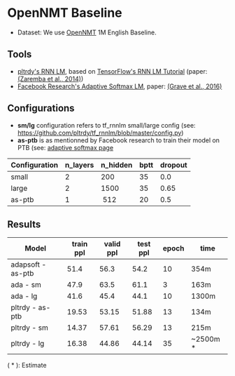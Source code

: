 # OpenNMT Baseline
* Dataset: We use [OpenNMT](http://opennmt.net) 1M English Baseline.

## Tools
* [pltrdy's RNN LM](https://github.com/pltrdy/tf_rnnlm), based on [TensorFlow's RNN LM Tutorial](https://www.tensorflow.org/versions/r0.11/tutorials/recurrent/) (paper: [(Zaremba et al., 2014)][1])
* [Facebook Research's Adaptive Softmax LM][2], paper: [(Grave et al., 2016)](http://arxiv.org/abs/1609.04309)

## Configurations
* **sm/lg** configuration refers to tf_rnnlm small/large config (see: https://github.com/pltrdy/tf_rnnlm/blob/master/config.py)
* **as-ptb** is as mentionned by Facebook research to train their model on PTB (see: [adaptive softmax page][2]

| Configuration | n_layers | n_hidden | bptt | dropout |
|---------------|----------|----------|------|---------|
| small         |    2     | 200      | 35   |  0.0    |
| large         |    2     | 1500     | 35   |  0.65   |
| as-ptb        |    1     | 512      | 20   |  0.5    |


## Results

|         Model         | train ppl | valid ppl | test ppl | epoch | time |
|-----------------------|-----------|-----------|----------|-------|------|
| adapsoft - as-ptb     |  51.4     |  56.3     |  54.2    | 10    | 354m |
| ada - sm              |  47.9     |  63.5     |  61.1    | 3     | 163m |   
| ada - lg              |  41.6     |  45.4     |  44.1    | 10    | 1300m|   
| pltrdy - as-ptb       |  19.53    |  53.15    |  51.88   | 13    | 134m |   
| pltrdy - sm           |  14.37    |  57.61    |  56.29   | 13    | 215m |   
| pltrdy - lg           |  16.38    |  44.86    |  44.14   | 35    | ~2500m * |   

( * ): Estimate

[1]: http://arxiv.org/abs/1409.2329
[2]: https://github.com/facebookresearch/adaptive-softmax
